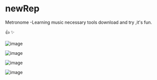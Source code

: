 # newRep
Metronome  -Learning music necessary tools
download and try ,it's fun.

:+1:
:sparkles:


![image](https://github.com/MrNobodyGithub/newRep/tree/master/metronome/SceenShots/pic1.png)


![image](https://github.com/MrNobodyGithub/newRep/tree/master/metronome/SceenShots/pic2.png)



![image](https://github.com/MrNobodyGithub/newRep/tree/master/metronome/SceenShots/pic3.png)



![image](https://github.com/MrNobodyGithub/newRep/tree/master/metronome/SceenShots/pic4.png)

